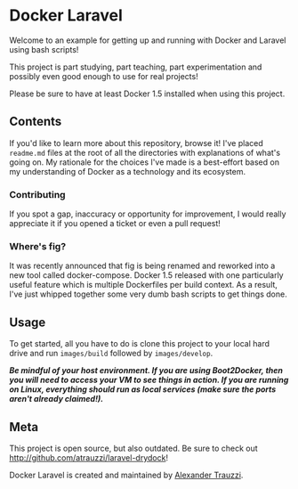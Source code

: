 # Docker Laravel

Welcome to an example for getting up and running with Docker and Laravel using bash scripts!

This project is part studying, part teaching, part experimentation and possibly even good enough to use for real projects!

Please be sure to have at least Docker 1.5 installed when using this project.


## Contents

If you'd like to learn more about this repository, browse it!  I've placed `readme.md` files at the root of all the directories 
with explanations of what's going on.  My rationale for the choices I've made is a best-effort based on my understanding of Docker 
as a technology and its ecosystem.


### Contributing

If you spot a gap, inaccuracy or opportunity for improvement, I would really appreciate it if you opened a ticket or even a pull request!

### Where's fig?

It was recently announced that fig is being renamed and reworked into a new tool called docker-compose.  Docker 1.5 released with one 
particularly useful feature which is multiple Dockerfiles per build context.  As a result, I've just whipped together some very dumb 
bash scripts to get things done.


## Usage

To get started, all you have to do is clone this project to your local hard drive and run `images/build` followed by `images/develop`.

***Be mindful of your host environment.  If you are using Boot2Docker, then you will need to access your VM to see things
in action.  If you are running on Linux, everything should run as local services (make sure the ports aren't already claimed!).***


## Meta

This project is open source, but also outdated.  Be sure to check out http://github.com/atrauzzi/laravel-drydock!

Docker Laravel is created and maintained by [Alexander Trauzzi](http://profiles.google.com/atrauzzi).
